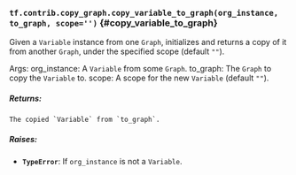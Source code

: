 ### `tf.contrib.copy_graph.copy_variable_to_graph(org_instance, to_graph, scope='')` {#copy_variable_to_graph}

Given a `Variable` instance from one `Graph`, initializes and returns
a copy of it from another `Graph`, under the specified scope
(default `""`).

Args:
org_instance: A `Variable` from some `Graph`.
to_graph: The `Graph` to copy the `Variable` to.
scope: A scope for the new `Variable` (default `""`).

##### Returns:

    The copied `Variable` from `to_graph`.

##### Raises:


*  <b>`TypeError`</b>: If `org_instance` is not a `Variable`.

